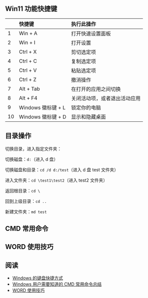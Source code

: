 ## Win11 功能快捷键

|      |    快捷键  |        执行此操作      |
|:-------------|:------------------|:-------------|
| 1    |   Win + A        | 打开快速设置面板 |
| 2    |   Win + I         |   打开设置      |
| 3    |   Ctrl + X        |   剪切选定项     |
| 4    |   Ctrl + C        |   复制选定项      |
| 5    |   Ctrl + V        |   粘贴选定项      |
| 6    |   Ctrl + Z        |   撤消操作      |
| 7    |   Alt + Tab      |   在打开的应用之间切换      |
| 8    |   Alt + F4        |   关闭活动项，或者退出活动应用      |
| 9    |   Windows 徽标键  + L        |   锁定你的电脑      |
| 10    |   Windows 徽标键  + D       |   显示和隐藏桌面      |

## 目录操作

切换目录，进入指定文件夹：

切换磁盘：`d:`（进入 d 盘）

切换磁盘和目录：`cd /d d:/test`（进入 d 盘 test 文件夹）

进入文件夹：`cd \test1\test2`（进入 test2 文件夹）

返回根目录：`cd \`

回到上级目录：`cd ..`

新建文件夹：`md test`

## CMD 常用命令

## WORD 使用技巧

## 阅读

- [Windows 的键盘快捷方式](https://support.microsoft.com/zh-cn/windows/windows-%E7%9A%84%E9%94%AE%E7%9B%98%E5%BF%AB%E6%8D%B7%E6%96%B9%E5%BC%8F-dcc61a57-8ff0-cffe-9796-cb9706c75eec#WindowsVersion=Windows_11)
- [Windows 用户需要知道的 CMD 常用命令总结](https://zhuanlan.zhihu.com/p/67513308)
- [WORD 使用技巧](https://mubu.com/explore/3PJalJW9gE4?)
